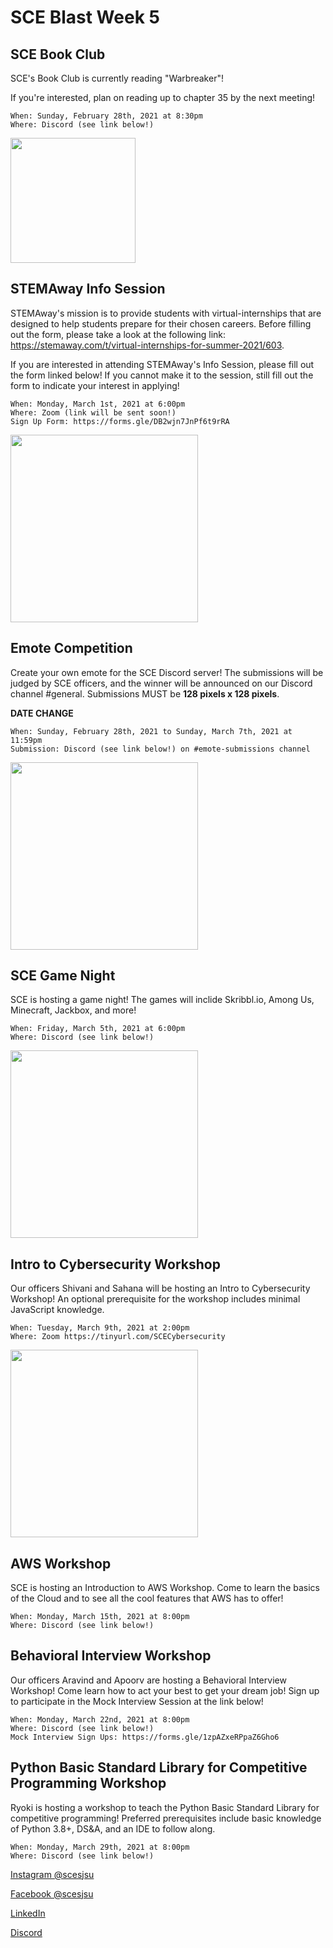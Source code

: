 # SCE Blast Week 5

## SCE Book Club
SCE's Book Club is currently reading "Warbreaker"! 

If you're interested, plan on reading up to chapter 35 by the next meeting!

```
When: Sunday, February 28th, 2021 at 8:30pm
Where: Discord (see link below!)
```
<img src="https://user-images.githubusercontent.com/55638619/107126438-c40aea00-6864-11eb-8760-9a9f0b9415af.jpeg" width="200">


## STEMAway Info Session
STEMAway's mission is to provide students with virtual-internships that are designed to help students prepare for their chosen careers. Before filling out the form, please take a look at the following link: https://stemaway.com/t/virtual-internships-for-summer-2021/603. 

If you are interested in attending STEMAway's Info Session, please fill out the form linked below! If you cannot make it to the session, still fill out the form to indicate your interest in applying!

```
When: Monday, March 1st, 2021 at 6:00pm
Where: Zoom (link will be sent soon!)
Sign Up Form: https://forms.gle/DB2wjn7JnPf6t9rRA
```

<img src="https://user-images.githubusercontent.com/55638619/107871569-ad155a80-6e57-11eb-91a6-689fa2ac187f.png" width="300">

## Emote Competition
Create your own emote for the SCE Discord server! The submissions will be judged by SCE officers, and the winner will be announced on our Discord channel #general. Submissions MUST be **128 pixels x 128 pixels**.

**DATE CHANGE**

```
When: Sunday, February 28th, 2021 to Sunday, March 7th, 2021 at 11:59pm
Submission: Discord (see link below!) on #emote-submissions channel
```

<img src="https://user-images.githubusercontent.com/55638619/109195562-873d5f00-774f-11eb-8220-89c2e6b7f6e8.png" width="300">

## SCE Game Night
SCE is hosting a game night! The games will inclide Skribbl.io, Among Us, Minecraft, Jackbox, and more!

```
When: Friday, March 5th, 2021 at 6:00pm
Where: Discord (see link below!)
```

<img src="https://user-images.githubusercontent.com/55638619/109439961-4a8a9580-79e5-11eb-9831-5ef3c7cf3101.png" width="300">

## Intro to Cybersecurity Workshop
Our officers Shivani and Sahana will be hosting an Intro to Cybersecurity Workshop! An optional prerequisite for the workshop includes minimal JavaScript knowledge.

```
When: Tuesday, March 9th, 2021 at 2:00pm
Where: Zoom https://tinyurl.com/SCECybersecurity
```

<img src="https://user-images.githubusercontent.com/55638619/109439394-f7174800-79e2-11eb-9fb4-d4be4c93c219.png" width="300">

## AWS Workshop
SCE is hosting an Introduction to AWS Workshop. Come to learn the basics of the Cloud and to see all the cool features that AWS has to offer!

```
When: Monday, March 15th, 2021 at 8:00pm
Where: Discord (see link below!)
```

## Behavioral Interview Workshop
Our officers Aravind and Apoorv are hosting a Behavioral Interview Workshop! Come learn how to act your best to get your dream job! Sign up to participate in the Mock Interview Session at the link below!

```
When: Monday, March 22nd, 2021 at 8:00pm
Where: Discord (see link below!)
Mock Interview Sign Ups: https://forms.gle/1zpAZxeRPpaZ6Gho6
```

## Python Basic Standard Library for Competitive Programming Workshop
Ryoki is hosting a workshop to teach the Python Basic Standard Library for competitive programming! Preferred prerequisites include basic knowledge of Python 3.8+, DS&A, and an IDE to follow along.

```
When: Monday, March 29th, 2021 at 8:00pm
Where: Discord (see link below!)
```

[Instagram @scesjsu](http://instagram.com/sjsusce)

[Facebook @scesjsu](https://www.facebook.com/sjsusce/)

[LinkedIn](https://www.linkedin.com/company/18719781)

[Discord](https://discord.gg/KnhmCRZ)
